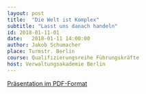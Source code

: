 ```yaml
---
layout: post
title:  "Die Welt ist Komplex"
subtitle: "Lasst uns danach handeln"
id: 2018-01-11-01
date:   2018-01-11 14:00:00
author: Jakob Schumacher
place: Turmstr. Berlin
course: Qualifizierungsreihe Führungskräfte
host: Verwaltungsakademie Berlin
---
```



[Präsentation im PDF-Format]({{site.baseurl}}/assets/2018-01-11-01/presentation.pdf)